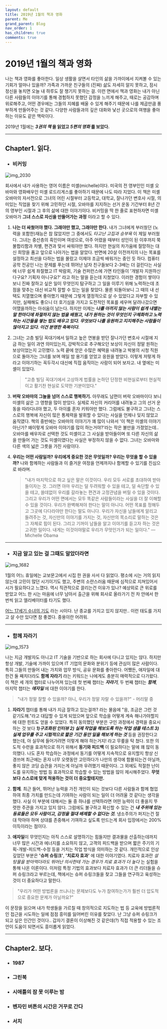 ```yaml
---
layout: default
title: 2019년 1월의 책과 영화
parent: Me
grand_parent: Blog
nav_order: 1
has_children: true
comments: true
---
```


# 2019년 1월의 책과 영화

나는 책과 영화를 좋아한다. 일상 생활을 살면서 타인의 삶을 가까이에서 지켜볼 수 있는 기회가 얼마나 있을까? 가족과 가까운 친구들의 (진짜) 삶도 자세히 알지 못하고, 잠시 정신을 놓치면 오늘 내 하루도 잘 챙기지 못하는 걸. 이런 면에서 책과 영화는 내가 아닌 다른 사람들의 이야기를 통해 경험하지 못했던 감정을 느끼게 해주고, 때로는 공감하며 위로해주고, 어떤 경우에는 그들의 지혜를 배울 수 있게 해주기 때문에 나를 제곱만큼 풍부하게 만들어주는 것 같다. 다양한 사람들과의 깊은 대화와 낯선 곳으로의 여행을 좋아하는 이유도 같은 맥락이다.

2019년 1월에는 **_3권의 책_ 을 읽었고 _5편의 영화_ 를 보았다.**

---

## Chapter1. 읽다.

- ### 비커밍

![img_2030](https://user-images.githubusercontent.com/18614517/51921333-892a7c00-242a-11e9-8114-1e5a52232971.jpg)

회사에서 내가 사용하는 영어 이름은 미셸(michelle)이다. 미국의 전 영부인인 미셸 오바마와 영화배우인 미셸 로드리게스를 좋아하기 때문에 나도 따라 지었다. 이 책은 미셸 오바마의 자서전으로 그녀의 어린 시절부터 고등학교, 대학교, 잘나가던 변호사 시절, 의미있는 직업을 찾기 위해 고민하던 시절, 오바마를 지지하는 선거 운동 기간부터 8년 간의 영부인 시절과 그 후의 삶에 대한 이야기이다. 비커밍을 딱 한 줄로 표현하자면 미셸 오바마가 **그녀 스스로 자신을 만들어가는 과정** 이라고 할 수 있다.

1. **나는 더 싸웠어야 했다. 그래야만 했고, 그래야만 한다.**
   내가 그녀에게 부러웠던 (노력을 포함한)재능은 참 많았지만 그 중에서도 _타고난 고집과 승부욕_ 이 제일 부러웠다. 그녀는 중산층의 흑인이며 여성으로, 아주 어렸을 때부터 성인이 된 이후까지 쭉 불합리함과 차별, 편견과 맞서 싸워야만 했다. 하지만 현실의 차가움에 절망하는 대신 희망을 품고 앞으로 나아가는 법을 알았다. 반면에 20살 이전까지의 나는 목표를 설정하고 최선을 다하는 법을 몰랐고 이제야 조금씩 배워가는 중인 듯 하다. 컴퓨터 공학 전공인 나는 문제를 푸는데 뛰어난 남자 친구들보다 2-3배는 더 걸린다는 사실에 너무 쉽게 좌절했고 IT 박람회, 기술 컨퍼런스에 가면 타인들이 '개발자 지원하신다구요? 기획자 아니구요?' 라고 하는 말을 듣는데 지쳤었다. 이러한 경험이 쌓이다보니 진짜 잘하고 싶은 일이 무엇인지 탐구하고 그 일을 이루기 위해 노력하는데 초점을 맞추는 대신 비교적 잘할 수 있는 일을 찾았다. 물론 되돌아보니 그 때의 내 선택도 치열했으며 좋아했기 때문에 그렇게 열정적으로 살 수 있었다고 자부할 수 있지만, 실패해도 좋으니 더 호기심을 가지고 도전적인 목표를 세우며 달려나갔으면 어땠을까하는 아쉬움이 남는다. 하지만 이제는 **_나를 아끼지 않는 사람이 쉽게 내뱉는 말 한마디에 좌절하지 않는 법을 배웠고, 내가 원하는 것이 무엇인지 구체화하고 노력하는 시간들을 쌓는 법도 배우고 있다. 무엇보다 나를 응원하고 지지해주는 사람들이 많아지고 있다. 이건 분명한 축복이다._**

2. 그녀는 고층 빌딩 꼭대기에서 일하고 높은 연봉을 받던 잘나가던 변호사 시절에 지금 하는 일이 과연 의미있는지, 강박적으로 추구해오던 보상이 자신이 정말 원하는 보상이었는지 고민했다. 노력 끝에 얻은 수많은 혜택을 내려놓고 박봉의 시청 직원으로 돌아가는 그녀를 보며 매일 밤 용기를 얻었고 응원을 받았다. 이렇게 저렇게 하라고 이야기하는 꼭두각시 대신에 직접 움직이는 사람이 되어 보자고. 내 옆에는 미셸이 있었다.

   > "고층 빌딩 꼭대기에서 고상하게 법률을 논하던 단정한 비현실로부터 현실적이고 활기찬 현실로 도약한 기분이었다."

3. **버락 오바마의 그늘을 넘어 스스로 행복하기.** 아무래도 남편이 버락 오바마이다 보니 미셸의 삶은 그 영향을 많이 받았다. 실제로 자신의 커리어를 내려놓고 그의 선거 운동을 따라다녀야 했고, 두 아이를 혼자 키워야만 했다. 그럼에도 불구하고 그녀는 스스로의 행복에 자신이 많은 통제력을 발휘할 수 있다는 사실을 언제나 잊지 않았고 움직였다. 책의 중반에는 오바마의 이야기가 꽤 많이 나와서 '이 책은 미셸의 이야기 아닌가? 왜이렇게 오바마 이야기를 많이 하는거야?'라는 작은 불만을 가졌었는데.. 오바마를 배우자로 선택한 것도 미셸이고 그 사실을 받아들이며 또 다른 자신의 삶을 만들어 가는 것도 미셸이였다는 사실은 부정하지 않을 수 없다. 그녀는 오바마와 다른 색의 넓은 그릇을 가진 사람이다.

4. **우리는 어떤 사람일까? 우리에게 중요한 것은 무엇일까? 우리는 무엇을 할 수 있을까?** 나와 함께하는 사람들과 이 즐거운 여정을 언제까지나 함께할 수 있기를 진심으로 바라며.

   > "내가 마지막으로 하고 싶은 말은 이것이다. 우리 모두 서로를 초대하여 받아들이자는 것. 그러면 아마 우리는 덜 두려워할 수 있을 테고, 덜 속단할 수 있을 테고, 쓸데없이 우리를 갈라놓는 편견과 고정관념을 버릴 수 있을 것이다. 그리고 우리가 어떤 면에서는 모두 똑같은 사람들이라는 사실을 더 잘 이해할 수 있을 것이다. 우리가 완벽해져야 한다는 말이 아니다. 어떤 목표를 정해두고 그곳에 다다라야만 한다는 말도 아니다. 우리가 자신을 남들에게 알리고 들려주는 것, 자신만의 이야기를 가지는 것, 자신만의 목소리로 말하는 것은 그 자체로 힘이 된다. 그리고 기꺼이 남들을 알고 이야기를 듣고자 하는 것은 고귀한 일이다. 내게는 이것이야말로 우리가 무엇인가가 되는 일이다." ― Michelle Obama

---

- ### 지금 알고 있는 걸 그때도 알았더라면

![img_1682](https://user-images.githubusercontent.com/18614517/51921200-42d51d00-242a-11e9-8346-92e16ae14d4b.JPG)

1월의 어느 휴일에는 교보문고에서 시집 한 권을 사서 다 읽었다. 평소에 시는 거의 읽지 않는데 고민이 많던 시기이기도 했고, 주변의 소란스러움 때문에 심적으로 지쳐있어서 시가 필요하다고 느꼈다. 역시 직관적으로 끌리는건 이유가 있나? 예상외로 큰 위로를 받았고 어느 한 시는 마음에 너무 남아서 출근을 위해 회사로 올라가기 전 차 안에서 한번씩 읽고 엘리베이터를 타기도 했다.

[어느 17세기 수녀의 기도](http://www.skyvoice.org/sk/index.php?mid=sky_05_03&document_srl=42700) 라는 시이다. 난 종교를 가지고 있지 않지만.. 이런 태도를 가지고 살 수만 있다면 참 좋겠다. 중용이란 어려워.

---

- ### 함께 자라기

![img_1573](https://user-images.githubusercontent.com/18614517/51921756-62b91080-242b-11e9-85f6-97a5fa83391a.JPG)

나는 지금 개발자도 아니고 IT 기술을 기반으로 하는 회사에 다니고 있지는 않다. 하지만 항상 개발, 기술에 가까이 있으며 IT 기업의 문화와 분위기 등에 관심이 많은 사람이다. 특히 그들의 만들어 내는 가치와 업무 방식, 공유 문화를 좋아한다. 어쨌든, 애자일에 대한건 둘 째치더라도 **함께 자라기** 라는 키워드는 나에게도 충분히 매력적으로 다가왔다. 이 책은 세 개의 챕터로 나누어져 있는데 첫 번째 챕터는 **_자라기_**, 두 번째 챕터는 **_함께_**, 마지막 챕터는 **_애자일_** 에 대한 이야기를 한다.

> "내가 정말 잘할 수 있을까? 아니, 우리가 정말 자랄 수 있을까?" - 머리말 중

1.  **자라기** 챕터를 통해 내가 지금 잘하고 있는걸까? 라는 물음에 "응, 조금은 그런 것 같기도해."라고 대답할 수 있게 되었으며 앞으로 학습을 어떻게 계속 해나가야할지에 대한 힌트도 얻을 수 있었다. 특히 동의했던 부분은 구인 과정에서 경력을 중요시하는 것 보다 **_1)구조화된 인터뷰 2) 실제 작업을 해보도록 하는 작업 샘플 테스트 3) 실제 업무를 주고 시험적으로 짧은 기간 동안 일을 해보게 하는 것_** 등을 권장한다고 했는데, 아 실무에 들어가려면 이렇게 해야 하는거지! 라고 무릎을 탁 쳤다. 또한 의도적 수련을 효과적으로 하기 위해서 **동기와 피드백** 이 필요하다는 말에 꽤 많이 동의했다. 나도 혼자 학습하는 과정에서 동기를 어떻게 지속적으로 유지할지 항상 신경쓰며 최근에는 혼자 너무 오랫동안 고민하다가 나만의 생각에 함몰되는건 아닐까, 좋지 않은 코딩 습관을 가지는게 아닐까 우려했기 때문이다. 그 외에도 적절한 난이도를 유지하는 방법 등 효과적으로 학습할 수 있는 방법을 많이 제시해주었다. **무엇보다 스스로에 맞게 적용하는 것이 더 중요할테지만.**

2.  **함께**. 최근 들어, 뛰어난 능력을 가진 개인이 되는 것보다 다른 사람들과 함께 협업하여 최종 가치를 만드는데 기여하는 사람이 되는 일이 더 어려울 것 같다는 생각을 했다. 사실 이 부분에 대해서는 둘 중 하나를 선택하라면 어떤 능력이 더 좋을지 뚜렷한 주관을 가지고 있지 않다. 그럼에도 불구하고 확신할 수 있는 건 **_내 주위에 있는 동료들은 모두 사람이고, 감정을 절대 배제할 수 없다는 것._** 냉소주의가 퍼지는건 절대 막아야 하며 상대를 존중해서 기여하고 싶도록 만드는게 회사 입장에서는 200% 이득이라는 점이다.

3.  **애자일**이 무엇인지는 아직 스스로 설명하기는 힘들지만 결과물을 산출하는데까지 너무 많은 시간과 에너지를 소요하지 않고, 고객의 피드백을 받으며 짧은 주기의 기획-개발-피드백-수정 등을 거치는 작업 방식을 의미하는 것 같다. 개인적으로 인상 깊었던 부분은 **'슈퍼 슈링크'**, **'치료자 효과'** 에 대한 이야기였다. 치료자 효과란 _설탕물을 받아먹더라도 뛰어난 의사한테 가는 경우가 치료 효과가 더 높다_ 는 실험을 통해 나온 이론이다. 이처럼 특정 기법의 효과보다 치료자 효과가 더 큰 리더들을 슈퍼 슈링크라고 부르는데, 책에서는 슈퍼 슈링크들을 찾고 그들을 연구하고 육성하는 것이 더 중요하다고 말한다.

> "우리가 어떤 방법론을 쓰냐나는 문제보다도 누가 참여하는가가 훨씬 더 압도적으로 중요한 문제가 아닐까요?"

이 문장을 읽으며 내가 학생들을 가르칠 때 창의적으로 지도하는 법 등 교육에 방법론적인 접근을 시도하는 일에 점점 흥미를 잃어버린 이유를 찾았다. 난 그냥 슈퍼 슈링크가 되고 싶은 인간인 것이다.. 갑자기 결론이 이상해진 것 같은데(?) 직접 적용할 수 있는 조언이 도움이 되면서도 흥미롭게 읽었다.

---

## Chapter2. 보다.

- ### 1987
- ### 그린북
- ### 시애틀의 잠 못 이루는 밤
- ### 벤자민 버튼의 시간은 거꾸로 간다
- ### 서치
